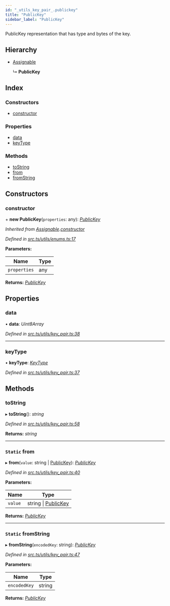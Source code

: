 ```yaml
---
id: "_utils_key_pair_.publickey"
title: "PublicKey"
sidebar_label: "PublicKey"
---
```


PublicKey representation that has type and bytes of the key.

## Hierarchy

* [Assignable](_utils_enums_.assignable.md)

  ↳ **PublicKey**

## Index

### Constructors

* [constructor](_utils_key_pair_.publickey.md#constructor)

### Properties

* [data](_utils_key_pair_.publickey.md#data)
* [keyType](_utils_key_pair_.publickey.md#keytype)

### Methods

* [toString](_utils_key_pair_.publickey.md#tostring)
* [from](_utils_key_pair_.publickey.md#static-from)
* [fromString](_utils_key_pair_.publickey.md#static-fromstring)

## Constructors

###  constructor

\+ **new PublicKey**(`properties`: any): *[PublicKey](_utils_key_pair_.publickey.md)*

*Inherited from [Assignable](_utils_enums_.assignable.md).[constructor](_utils_enums_.assignable.md#constructor)*

*Defined in [src.ts/utils/enums.ts:17](https://github.com/nearprotocol/nearlib/blob/213b318/src.ts/utils/enums.ts#L17)*

**Parameters:**

Name | Type |
------ | ------ |
`properties` | any |

**Returns:** *[PublicKey](_utils_key_pair_.publickey.md)*

## Properties

###  data

• **data**: *Uint8Array*

*Defined in [src.ts/utils/key_pair.ts:38](https://github.com/nearprotocol/nearlib/blob/213b318/src.ts/utils/key_pair.ts#L38)*

___

###  keyType

• **keyType**: *[KeyType](../enums/_utils_key_pair_.keytype.md)*

*Defined in [src.ts/utils/key_pair.ts:37](https://github.com/nearprotocol/nearlib/blob/213b318/src.ts/utils/key_pair.ts#L37)*

## Methods

###  toString

▸ **toString**(): *string*

*Defined in [src.ts/utils/key_pair.ts:58](https://github.com/nearprotocol/nearlib/blob/213b318/src.ts/utils/key_pair.ts#L58)*

**Returns:** *string*

___

### `Static` from

▸ **from**(`value`: string | [PublicKey](_utils_key_pair_.publickey.md)): *[PublicKey](_utils_key_pair_.publickey.md)*

*Defined in [src.ts/utils/key_pair.ts:40](https://github.com/nearprotocol/nearlib/blob/213b318/src.ts/utils/key_pair.ts#L40)*

**Parameters:**

Name | Type |
------ | ------ |
`value` | string &#124; [PublicKey](_utils_key_pair_.publickey.md) |

**Returns:** *[PublicKey](_utils_key_pair_.publickey.md)*

___

### `Static` fromString

▸ **fromString**(`encodedKey`: string): *[PublicKey](_utils_key_pair_.publickey.md)*

*Defined in [src.ts/utils/key_pair.ts:47](https://github.com/nearprotocol/nearlib/blob/213b318/src.ts/utils/key_pair.ts#L47)*

**Parameters:**

Name | Type |
------ | ------ |
`encodedKey` | string |

**Returns:** *[PublicKey](_utils_key_pair_.publickey.md)*
